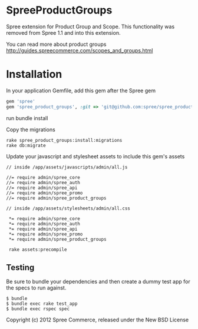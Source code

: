 SpreeProductGroups
==================

Spree extension for Product Group and Scope. This functionality was removed from Spree 1.1 and into this extension.

You can read more about product groups http://guides.spreecommerce.com/scopes_and_groups.html

Installation
============

In your application Gemfile, add this gem after the Spree gem

```ruby
gem 'spree'
gem 'spree_product_groups', :git => 'git@github.com:spree/spree_product_groups.git'
```
run bundle install

Copy the migrations

```
rake spree_product_groups:install:migrations
rake db:migrate
```

Update your javascript and stylesheet assets to include this gem's assets

```
// inside /app/assets/javascripts/admin/all.js

//= require admin/spree_core
//= require admin/spree_auth
//= require admin/spree_api
//= require admin/spree_promo
//= require admin/spree_product_groups

// inside /app/assets/stylesheets/admin/all.css

 *= require admin/spree_core
 *= require admin/spree_auth
 *= require admin/spree_api
 *= require admin/spree_promo
 *= require admin/spree_product_groups

 rake assets:precompile
 ```

Testing
-------

Be sure to bundle your dependencies and then create a dummy test app for the specs to run against.

    $ bundle
    $ bundle exec rake test_app
    $ bundle exec rspec spec

Copyright (c) 2012 Spree Commerce, released under the New BSD License
